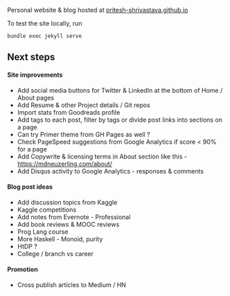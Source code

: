 Personal website & blog hosted at [pritesh-shrivastava.github.io](https://pritesh-shrivastava.github.io/)


To test the site locally, run
```
bundle exec jekyll serve
```

## Next steps

#### Site improvements
- Add social media buttons for Twitter & LinkedIn at the bottom of Home / About pages
- Add Resume & other Project details / Git repos
- Import stats from Goodreads profile
- Add tags to each post, filter by tags or divide post links into sections on a page
- Can try Primer theme from GH Pages as well ?
- Check PageSpeed suggestions from Google Analytics if score < 90% for a page
- Add Copywrite & licensing terms in About section like this - https://mdneuzerling.com/about/
- Add Disqus activity to Google Analytics - responses & comments


#### Blog post ideas
- Add discussion topics from Kaggle
- Kaggle competitions
- Add notes from Evernote - Professional
- Add book reviews & MOOC reviews
- Prog Lang course
- More Haskell - Monoid, purity
- HtDP ?
- College / branch vs career

#### Promotion
- Cross publish articles to Medium / HN


